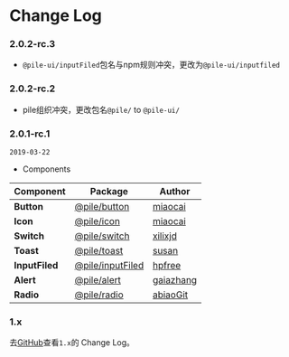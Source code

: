 # Change Log

### 2.0.2-rc.3

- `@pile-ui/inputFiled`包名与npm规则冲突，更改为`@pile-ui/inputfiled`

### 2.0.2-rc.2

- pile组织冲突，更改包名`@pile/` to `@pile-ui/`

### 2.0.1-rc.1

`2019-03-22`

- Components

| Component | Package | Author |
|---|---|---|
| **Button** | [@pile/button](https://www.npmjs.com/package/@pile/button) | [miaocai](https://github.com/renmm) |
| **Icon** | [@pile/icon](https://www.npmjs.com/package/@pile/button) | [miaocai](https://github.com/renmm) |
| **Switch** | [@pile/switch](https://www.npmjs.com/package/@pile/button) | [xilixjd](https://github.com/xilixjd) |
| **Toast** | [@pile/toast](https://www.npmjs.com/package/@pile/button) | [susan](https://github.com/zhixunqiu) |
| **InputFiled** | [@pile/inputFiled](https://www.npmjs.com/package/@pile/button) | [hpfree](https://github.com/hpfree) |
| **Alert** | [@pile/alert](https://www.npmjs.com/package/@pile/button) | [gaiazhang](https://github.com/gaiazhang) |
| **Radio** | [@pile/radio](https://www.npmjs.com/package/@pile/button) | [abiaoGit](https://github.com/abiaoGit) |

### 1.x

去[GitHub](https://github.com/didi/pile.js/blob/1.x/CHANGELOG.md)查看`1.x`的 Change Log。
